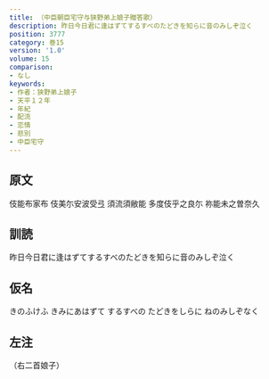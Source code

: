 ```yaml
---
title: （中臣朝臣宅守与狭野弟上娘子贈答歌）
description: 昨日今日君に逢はずてするすべのたどきを知らに音のみしぞ泣く
position: 3777
category: 巻15
version: '1.0'
volume: 15
comparison:
- なし
keywords:
- 作者：狭野弟上娘子
- 天平１２年
- 年紀
- 配流
- 恋情
- 悲別
- 中臣宅守
---
```


## 原文

伎能布家布 伎美尓安波受弖 須流須敝能 多度伎乎之良尓 祢能未之曽奈久

## 訓読

昨日今日君に逢はずてするすべのたどきを知らに音のみしぞ泣く

## 仮名

きのふけふ きみにあはずて するすべの たどきをしらに ねのみしぞなく

## 左注

（右二首娘子）
